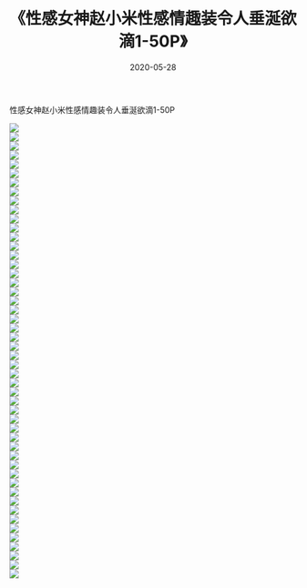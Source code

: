 ﻿---
layout: post
title:  《性感女神赵小米性感情趣装令人垂涎欲滴1-50P》
date:   2020-05-28
img: http://img.660000.xyz/Sharelink/性感/2020/性感女神赵小米性感情趣装令人垂涎欲滴1-50P/000.jpg
categories: [美女, 清纯, 唯美]
---

性感女神赵小米性感情趣装令人垂涎欲滴1-50P

  ![](http://img.660000.xyz/Sharelink/性感/2020/性感女神赵小米性感情趣装令人垂涎欲滴1-50P/001.jpg) <br> ![](http://img.660000.xyz/Sharelink/性感/2020/性感女神赵小米性感情趣装令人垂涎欲滴1-50P/002.jpg) <br> ![](http://img.660000.xyz/Sharelink/性感/2020/性感女神赵小米性感情趣装令人垂涎欲滴1-50P/003.jpg) <br> ![](http://img.660000.xyz/Sharelink/性感/2020/性感女神赵小米性感情趣装令人垂涎欲滴1-50P/004.jpg) <br> ![](http://img.660000.xyz/Sharelink/性感/2020/性感女神赵小米性感情趣装令人垂涎欲滴1-50P/005.jpg) <br> ![](http://img.660000.xyz/Sharelink/性感/2020/性感女神赵小米性感情趣装令人垂涎欲滴1-50P/006.jpg) <br> ![](http://img.660000.xyz/Sharelink/性感/2020/性感女神赵小米性感情趣装令人垂涎欲滴1-50P/007.jpg) <br> ![](http://img.660000.xyz/Sharelink/性感/2020/性感女神赵小米性感情趣装令人垂涎欲滴1-50P/008.jpg) <br> ![](http://img.660000.xyz/Sharelink/性感/2020/性感女神赵小米性感情趣装令人垂涎欲滴1-50P/009.jpg) <br> ![](http://img.660000.xyz/Sharelink/性感/2020/性感女神赵小米性感情趣装令人垂涎欲滴1-50P/010.jpg) <br> ![](http://img.660000.xyz/Sharelink/性感/2020/性感女神赵小米性感情趣装令人垂涎欲滴1-50P/011.jpg) <br> ![](http://img.660000.xyz/Sharelink/性感/2020/性感女神赵小米性感情趣装令人垂涎欲滴1-50P/012.jpg) <br> ![](http://img.660000.xyz/Sharelink/性感/2020/性感女神赵小米性感情趣装令人垂涎欲滴1-50P/013.jpg) <br> ![](http://img.660000.xyz/Sharelink/性感/2020/性感女神赵小米性感情趣装令人垂涎欲滴1-50P/014.jpg) <br> ![](http://img.660000.xyz/Sharelink/性感/2020/性感女神赵小米性感情趣装令人垂涎欲滴1-50P/015.jpg) <br> ![](http://img.660000.xyz/Sharelink/性感/2020/性感女神赵小米性感情趣装令人垂涎欲滴1-50P/016.jpg) <br> ![](http://img.660000.xyz/Sharelink/性感/2020/性感女神赵小米性感情趣装令人垂涎欲滴1-50P/017.jpg) <br> ![](http://img.660000.xyz/Sharelink/性感/2020/性感女神赵小米性感情趣装令人垂涎欲滴1-50P/018.jpg) <br> ![](http://img.660000.xyz/Sharelink/性感/2020/性感女神赵小米性感情趣装令人垂涎欲滴1-50P/019.jpg) <br> ![](http://img.660000.xyz/Sharelink/性感/2020/性感女神赵小米性感情趣装令人垂涎欲滴1-50P/020.jpg) <br> ![](http://img.660000.xyz/Sharelink/性感/2020/性感女神赵小米性感情趣装令人垂涎欲滴1-50P/021.jpg) <br> ![](http://img.660000.xyz/Sharelink/性感/2020/性感女神赵小米性感情趣装令人垂涎欲滴1-50P/022.jpg) <br> ![](http://img.660000.xyz/Sharelink/性感/2020/性感女神赵小米性感情趣装令人垂涎欲滴1-50P/023.jpg) <br> ![](http://img.660000.xyz/Sharelink/性感/2020/性感女神赵小米性感情趣装令人垂涎欲滴1-50P/024.jpg) <br> ![](http://img.660000.xyz/Sharelink/性感/2020/性感女神赵小米性感情趣装令人垂涎欲滴1-50P/025.jpg) <br> ![](http://img.660000.xyz/Sharelink/性感/2020/性感女神赵小米性感情趣装令人垂涎欲滴1-50P/026.jpg) <br> ![](http://img.660000.xyz/Sharelink/性感/2020/性感女神赵小米性感情趣装令人垂涎欲滴1-50P/027.jpg) <br> ![](http://img.660000.xyz/Sharelink/性感/2020/性感女神赵小米性感情趣装令人垂涎欲滴1-50P/028.jpg) <br> ![](http://img.660000.xyz/Sharelink/性感/2020/性感女神赵小米性感情趣装令人垂涎欲滴1-50P/029.jpg) <br> ![](http://img.660000.xyz/Sharelink/性感/2020/性感女神赵小米性感情趣装令人垂涎欲滴1-50P/030.jpg) <br> ![](http://img.660000.xyz/Sharelink/性感/2020/性感女神赵小米性感情趣装令人垂涎欲滴1-50P/031.jpg) <br> ![](http://img.660000.xyz/Sharelink/性感/2020/性感女神赵小米性感情趣装令人垂涎欲滴1-50P/032.jpg) <br> ![](http://img.660000.xyz/Sharelink/性感/2020/性感女神赵小米性感情趣装令人垂涎欲滴1-50P/033.jpg) <br> ![](http://img.660000.xyz/Sharelink/性感/2020/性感女神赵小米性感情趣装令人垂涎欲滴1-50P/034.jpg) <br> ![](http://img.660000.xyz/Sharelink/性感/2020/性感女神赵小米性感情趣装令人垂涎欲滴1-50P/035.jpg) <br> ![](http://img.660000.xyz/Sharelink/性感/2020/性感女神赵小米性感情趣装令人垂涎欲滴1-50P/036.jpg) <br> ![](http://img.660000.xyz/Sharelink/性感/2020/性感女神赵小米性感情趣装令人垂涎欲滴1-50P/037.jpg) <br> ![](http://img.660000.xyz/Sharelink/性感/2020/性感女神赵小米性感情趣装令人垂涎欲滴1-50P/038.jpg) <br> ![](http://img.660000.xyz/Sharelink/性感/2020/性感女神赵小米性感情趣装令人垂涎欲滴1-50P/039.jpg) <br> ![](http://img.660000.xyz/Sharelink/性感/2020/性感女神赵小米性感情趣装令人垂涎欲滴1-50P/040.jpg) <br> ![](http://img.660000.xyz/Sharelink/性感/2020/性感女神赵小米性感情趣装令人垂涎欲滴1-50P/041.jpg) <br> ![](http://img.660000.xyz/Sharelink/性感/2020/性感女神赵小米性感情趣装令人垂涎欲滴1-50P/042.jpg) <br> ![](http://img.660000.xyz/Sharelink/性感/2020/性感女神赵小米性感情趣装令人垂涎欲滴1-50P/043.jpg) <br> ![](http://img.660000.xyz/Sharelink/性感/2020/性感女神赵小米性感情趣装令人垂涎欲滴1-50P/044.jpg) <br> ![](http://img.660000.xyz/Sharelink/性感/2020/性感女神赵小米性感情趣装令人垂涎欲滴1-50P/045.jpg) <br> ![](http://img.660000.xyz/Sharelink/性感/2020/性感女神赵小米性感情趣装令人垂涎欲滴1-50P/046.jpg) <br> ![](http://img.660000.xyz/Sharelink/性感/2020/性感女神赵小米性感情趣装令人垂涎欲滴1-50P/047.jpg) <br> ![](http://img.660000.xyz/Sharelink/性感/2020/性感女神赵小米性感情趣装令人垂涎欲滴1-50P/048.jpg) <br> ![](http://img.660000.xyz/Sharelink/性感/2020/性感女神赵小米性感情趣装令人垂涎欲滴1-50P/049.jpg) <br> ![](http://img.660000.xyz/Sharelink/性感/2020/性感女神赵小米性感情趣装令人垂涎欲滴1-50P/050.jpg) <br>